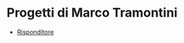 # Progetti di Marco Tramontini
- [Risponditore](https://github.com/zuccante/5ID/tree/tramontini.marco/Risponditore)
